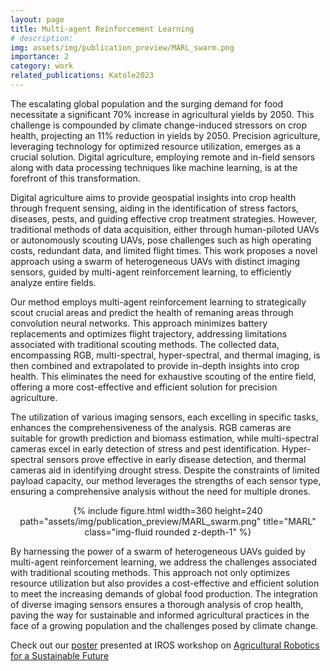 ```yaml
---
layout: page
title: Multi-agent Reinforcement Learning
# description: 
img: assets/img/publication_preview/MARL_swarm.png
importance: 2
category: work
related_publications: Katole2023
---
```


The escalating global population and the surging demand for food necessitate a significant 70% increase in agricultural yields by 2050. This challenge is compounded by climate change-induced stressors on crop health, projecting an 11% reduction in yields by 2050. Precision agriculture, leveraging technology for optimized resource utilization, emerges as a crucial solution. Digital agriculture, employing remote and in-field sensors along with data processing techniques like machine learning, is at the forefront of this transformation.

Digital agriculture aims to provide geospatial insights into crop health through frequent sensing, aiding in the identification of stress factors, diseases, pests, and guiding effective crop treatment strategies. However, traditional methods of data acquisition, either through human-piloted UAVs or autonomously scouting UAVs, pose challenges such as high operating costs, redundant data, and limited flight times. This work proposes a novel approach using a swarm of heterogeneous UAVs with distinct imaging sensors, guided by multi-agent reinforcement learning, to efficiently analyze entire fields.

Our method employs multi-agent reinforcement learning to strategically scout crucial areas and predict the health of remaning areas through convolution neural networks. This approach minimizes battery replacements and optimizes flight trajectory, addressing limitations associated with traditional scouting methods. The collected data, encompassing RGB, multi-spectral, hyper-spectral, and thermal imaging, is then combined and extrapolated to provide in-depth insights into crop health. This eliminates the need for exhaustive scouting of the entire field, offering a more cost-effective and efficient solution for precision agriculture.

The utilization of various imaging sensors, each excelling in specific tasks, enhances the comprehensiveness of the analysis. RGB cameras are suitable for growth prediction and biomass estimation, while multi-spectral cameras excel in early detection of stress and pest identification. Hyper-spectral sensors prove effective in early disease detection, and thermal cameras aid in identifying drought stress. Despite the constraints of limited payload capacity, our method leverages the strengths of each sensor type, ensuring a comprehensive analysis without the need for multiple drones.

<div class="row">
    <div class="col-sm mt-3 mt-md-3 mx-auto" >
        <center>
        {% include figure.html width=360 height=240 path="assets/img/publication_preview/MARL_swarm.png" title="MARL" class="img-fluid rounded z-depth-1" %}
        </center>
    </div>
</div>

By harnessing the power of a swarm of heterogeneous UAVs guided by multi-agent reinforcement learning, we address the challenges associated with traditional scouting methods. This approach not only optimizes resource utilization but also provides a cost-effective and efficient solution to meet the increasing demands of global food production. The integration of diverse imaging sensors ensures a thorough analysis of crop health, paving the way for sustainable and informed agricultural practices in the face of a growing population and the challenges posed by climate change.

Check out our [poster](../../assets/pdf/poster.pdf) presented at IROS workshop on [Agricultural Robotics for a Sustainable Future](https://sites.google.com/illinois.edu/iros2023-agrobotics)